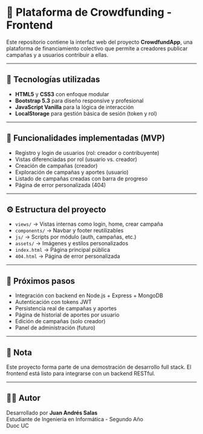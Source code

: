 # 🎯 Plataforma de Crowdfunding - Frontend

Este repositorio contiene la interfaz web del proyecto **CrowdfundApp**, una plataforma de financiamiento colectivo que permite a creadores publicar campañas y a usuarios contribuir a ellas.

---

## 🧩 Tecnologías utilizadas

- **HTML5** y **CSS3** con enfoque modular
- **Bootstrap 5.3** para diseño responsive y profesional
- **JavaScript Vanilla** para la lógica de interacción
- **LocalStorage** para gestión básica de sesión (token y rol)

---

## 🚀 Funcionalidades implementadas (MVP)

- Registro y login de usuarios (rol: creador o contribuyente)
- Vistas diferenciadas por rol (usuario vs. creador)
- Creación de campañas (creador)
- Exploración de campañas y aportes (usuario)
- Listado de campañas creadas con barra de progreso
- Página de error personalizada (404)

---

## ⚙️ Estructura del proyecto

- `views/` → Vistas internas como login, home, crear campaña  
- `components/` → Navbar y footer reutilizables  
- `js/` → Scripts por módulo (auth, campañas, etc.)  
- `assets/` → Imágenes y estilos personalizados  
- `index.html` → Página principal pública  
- `404.html` → Página de error personalizada  

---

## 🧪 Próximos pasos

- Integración con backend en Node.js + Express + MongoDB
- Autenticación con tokens JWT
- Persistencia real de campañas y aportes
- Página de historial de aportes por usuario
- Edición de campañas (solo creador)
- Panel de administración (futuro)

---

## 📌 Nota

Este proyecto forma parte de una demostración de desarrollo full stack. El frontend está listo para integrarse con un backend RESTful.

---

## 🧑‍💻 Autor

Desarrollado por **Juan Andrés Salas**  
Estudiante de Ingeniería en Informática - Segundo Año  
Duoc UC
